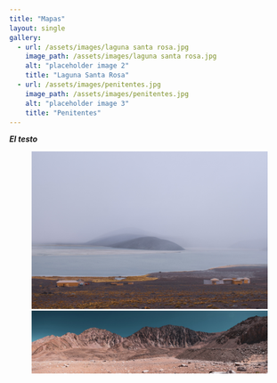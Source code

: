 ```yaml
---
title: "Mapas"
layout: single
gallery:
  - url: /assets/images/laguna santa rosa.jpg
    image_path: /assets/images/laguna santa rosa.jpg
    alt: "placeholder image 2"
    title: "Laguna Santa Rosa"
  - url: /assets/images/penitentes.jpg
    image_path: /assets/images/penitentes.jpg
    alt: "placeholder image 3"
    title: "Penitentes"
---
```


***El testo***

<figure class="half"><a href="/assets/images/laguna santa rosa.jpg"><img src="/assets/images/laguna santa rosa.jpg"></a>
    <a href="/assets/images/Pano-3.jpg"><img src="/assets/images/Pano-3.jpg"></a>
    </figure>